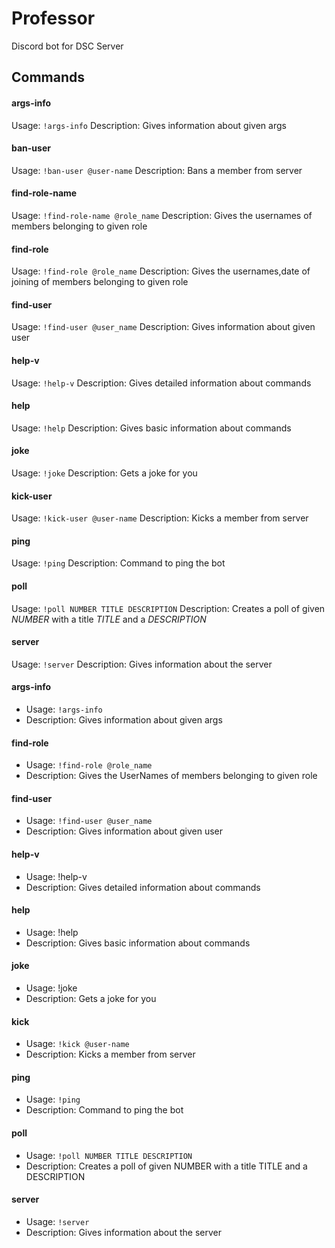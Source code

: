 # Professor

Discord bot for DSC Server

## Commands

#### args-info

Usage: `!args-info`
Description: Gives information about given args

#### ban-user

Usage: `!ban-user @user-name`
Description: Bans a member from server

#### find-role-name

Usage: `!find-role-name @role_name`
Description: Gives the usernames of members belonging to given role

#### find-role

Usage: `!find-role @role_name`
Description: Gives the usernames,date of joining of members belonging to given role

#### find-user

Usage: `!find-user @user_name`
Description: Gives information about given user

#### help-v

Usage: `!help-v`
Description: Gives detailed information about commands

#### help

Usage: `!help`
Description: Gives basic information about commands

#### joke

Usage: `!joke`
Description: Gets a joke for you

#### kick-user

Usage: `!kick-user @user-name`
Description: Kicks a member from server

#### ping

Usage: `!ping`
Description: Command to ping the bot

#### poll

Usage: `!poll NUMBER TITLE DESCRIPTION`
Description: Creates a poll of given _NUMBER_ with a title _TITLE_ and a _DESCRIPTION_

#### server

Usage: `!server`
Description: Gives information about the server

#### args-info

- Usage: `!args-info`
- Description: Gives information about given args

#### find-role

- Usage: `!find-role @role_name`
- Description: Gives the UserNames of members belonging to given role

#### find-user

- Usage: `!find-user @user_name`
- Description: Gives information about given user

#### help-v

- Usage: !help-v
- Description: Gives detailed information about commands

#### help

- Usage: !help
- Description: Gives basic information about commands

#### joke

- Usage: !joke
- Description: Gets a joke for you

#### kick

- Usage: `!kick @user-name`
- Description: Kicks a member from server

#### ping

- Usage: `!ping`
- Description: Command to ping the bot

#### poll

- Usage: `!poll NUMBER TITLE DESCRIPTION`
- Description: Creates a poll of given NUMBER with a title TITLE and a DESCRIPTION

#### server

- Usage: `!server`
- Description: Gives information about the server
